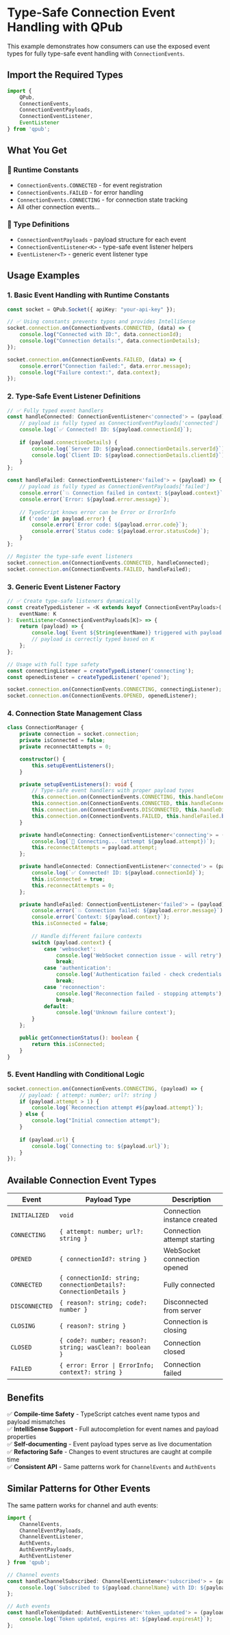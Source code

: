 # Type-Safe Connection Event Handling with QPub

This example demonstrates how consumers can use the exposed event types for fully type-safe event handling with `ConnectionEvents`.

## Import the Required Types

```typescript
import { 
    QPub, 
    ConnectionEvents, 
    ConnectionEventPayloads, 
    ConnectionEventListener,
    EventListener 
} from 'qpub';
```

## What You Get

### 🔧 Runtime Constants
- `ConnectionEvents.CONNECTED` - for event registration
- `ConnectionEvents.FAILED` - for error handling  
- `ConnectionEvents.CONNECTING` - for connection state tracking
- All other connection events...

### 📝 Type Definitions
- `ConnectionEventPayloads` - payload structure for each event
- `ConnectionEventListener<K>` - type-safe event listener helpers
- `EventListener<T>` - generic event listener type

## Usage Examples

### 1. Basic Event Handling with Runtime Constants

```typescript
const socket = QPub.Socket({ apiKey: "your-api-key" });

// ✅ Using constants prevents typos and provides IntelliSense
socket.connection.on(ConnectionEvents.CONNECTED, (data) => {
    console.log("Connected with ID:", data.connectionId);
    console.log("Connection details:", data.connectionDetails);
});

socket.connection.on(ConnectionEvents.FAILED, (data) => {
    console.error("Connection failed:", data.error.message);
    console.log("Failure context:", data.context);
});
```

### 2. Type-Safe Event Listener Definitions

```typescript
// ✅ Fully typed event handlers
const handleConnected: ConnectionEventListener<'connected'> = (payload) => {
    // payload is fully typed as ConnectionEventPayloads['connected']
    console.log(`✅ Connected! ID: ${payload.connectionId}`);
    
    if (payload.connectionDetails) {
        console.log(`Server ID: ${payload.connectionDetails.serverId}`);
        console.log(`Client ID: ${payload.connectionDetails.clientId}`);
    }
};

const handleFailed: ConnectionEventListener<'failed'> = (payload) => {
    // payload is fully typed as ConnectionEventPayloads['failed']  
    console.error(`💥 Connection failed in context: ${payload.context}`);
    console.error(`Error: ${payload.error.message}`);
    
    // TypeScript knows error can be Error or ErrorInfo
    if ('code' in payload.error) {
        console.error(`Error code: ${payload.error.code}`);
        console.error(`Status code: ${payload.error.statusCode}`);
    }
};

// Register the type-safe event listeners
socket.connection.on(ConnectionEvents.CONNECTED, handleConnected);
socket.connection.on(ConnectionEvents.FAILED, handleFailed);
```

### 3. Generic Event Listener Factory

```typescript
// ✅ Create type-safe listeners dynamically
const createTypedListener = <K extends keyof ConnectionEventPayloads>(
    eventName: K
): EventListener<ConnectionEventPayloads[K]> => {
    return (payload) => {
        console.log(`Event ${String(eventName)} triggered with payload:`, payload);
        // payload is correctly typed based on K
    };
};

// Usage with full type safety
const connectingListener = createTypedListener('connecting');
const openedListener = createTypedListener('opened');

socket.connection.on(ConnectionEvents.CONNECTING, connectingListener);
socket.connection.on(ConnectionEvents.OPENED, openedListener);
```

### 4. Connection State Management Class

```typescript
class ConnectionManager {
    private connection = socket.connection;
    private isConnected = false;
    private reconnectAttempts = 0;

    constructor() {
        this.setupEventListeners();
    }

    private setupEventListeners(): void {
        // Type-safe event handlers with proper payload types
        this.connection.on(ConnectionEvents.CONNECTING, this.handleConnecting.bind(this));
        this.connection.on(ConnectionEvents.CONNECTED, this.handleConnected.bind(this));
        this.connection.on(ConnectionEvents.DISCONNECTED, this.handleDisconnected.bind(this));
        this.connection.on(ConnectionEvents.FAILED, this.handleFailed.bind(this));
    }

    private handleConnecting: ConnectionEventListener<'connecting'> = (payload) => {
        console.log(`🔄 Connecting... (attempt ${payload.attempt})`);
        this.reconnectAttempts = payload.attempt;
    };

    private handleConnected: ConnectionEventListener<'connected'> = (payload) => {
        console.log(`✅ Connected! ID: ${payload.connectionId}`);
        this.isConnected = true;
        this.reconnectAttempts = 0;
    };

    private handleFailed: ConnectionEventListener<'failed'> = (payload) => {
        console.error(`💥 Connection failed: ${payload.error.message}`);
        console.error(`Context: ${payload.context}`);
        this.isConnected = false;
        
        // Handle different failure contexts
        switch (payload.context) {
            case 'websocket':
                console.log('WebSocket connection issue - will retry');
                break;
            case 'authentication':
                console.log('Authentication failed - check credentials');
                break;
            case 'reconnection':
                console.log('Reconnection failed - stopping attempts');
                break;
            default:
                console.log('Unknown failure context');
        }
    };

    public getConnectionStatus(): boolean {
        return this.isConnected;
    }
}
```

### 5. Event Handling with Conditional Logic

```typescript
socket.connection.on(ConnectionEvents.CONNECTING, (payload) => {
    // payload: { attempt: number; url?: string }
    if (payload.attempt > 1) {
        console.log(`Reconnection attempt #${payload.attempt}`);
    } else {
        console.log("Initial connection attempt");
    }
    
    if (payload.url) {
        console.log(`Connecting to: ${payload.url}`);
    }
});
```

## Available Connection Event Types

| Event | Payload Type | Description |
|-------|-------------|-------------|
| `INITIALIZED` | `void` | Connection instance created |
| `CONNECTING` | `{ attempt: number; url?: string }` | Connection attempt starting |
| `OPENED` | `{ connectionId?: string }` | WebSocket connection opened |
| `CONNECTED` | `{ connectionId: string; connectionDetails?: ConnectionDetails }` | Fully connected |
| `DISCONNECTED` | `{ reason?: string; code?: number }` | Disconnected from server |
| `CLOSING` | `{ reason?: string }` | Connection is closing |
| `CLOSED` | `{ code?: number; reason?: string; wasClean?: boolean }` | Connection closed |
| `FAILED` | `{ error: Error \| ErrorInfo; context?: string }` | Connection failed |

## Benefits

✅ **Compile-time Safety** - TypeScript catches event name typos and payload mismatches  
✅ **IntelliSense Support** - Full autocompletion for event names and payload properties  
✅ **Self-documenting** - Event payload types serve as live documentation  
✅ **Refactoring Safe** - Changes to event structures are caught at compile time  
✅ **Consistent API** - Same patterns work for `ChannelEvents` and `AuthEvents`

## Similar Patterns for Other Events

The same pattern works for channel and auth events:

```typescript
import { 
    ChannelEvents, 
    ChannelEventPayloads, 
    ChannelEventListener,
    AuthEvents,
    AuthEventPayloads,
    AuthEventListener
} from 'qpub';

// Channel events
const handleChannelSubscribed: ChannelEventListener<'subscribed'> = (payload) => {
    console.log(`Subscribed to ${payload.channelName} with ID: ${payload.subscriptionId}`);
};

// Auth events  
const handleTokenUpdated: AuthEventListener<'token_updated'> = (payload) => {
    console.log(`Token updated, expires at: ${payload.expiresAt}`);
};
``` 